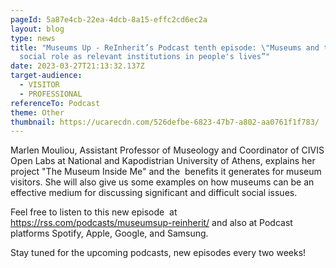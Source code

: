 ```yaml
---
pageId: 5a87e4cb-22ea-4dcb-8a15-effc2cd6ec2a
layout: blog
type: news
title: "Museums Up - ReInherit’s Podcast tenth episode: \"Museums and their
  social role as relevant institutions in people's lives”"
date: 2023-03-27T21:13:32.137Z
target-audience:
  - VISITOR
  - PROFESSIONAL
referenceTo: Podcast
theme: Other
thumbnail: https://ucarecdn.com/526defbe-6823-47b7-a802-aa0761f1f783/
---
```

Marlen Mouliou, Assistant Professor of Museology and Coordinator of CIVIS Open Labs at National and Kapodistrian University of Athens, explains her project "The Museum Inside Me" and the  benefits it generates for museum visitors. She will also give us some examples on how museums can be an effective medium for discussing significant and difficult social issues.

Feel free to listen to this new episode  at <https://rss.com/podcasts/museumsup-reinherit/> and also at Podcast platforms Spotify, Apple, Google, and Samsung.

Stay tuned for the upcoming podcasts, new episodes every two weeks!